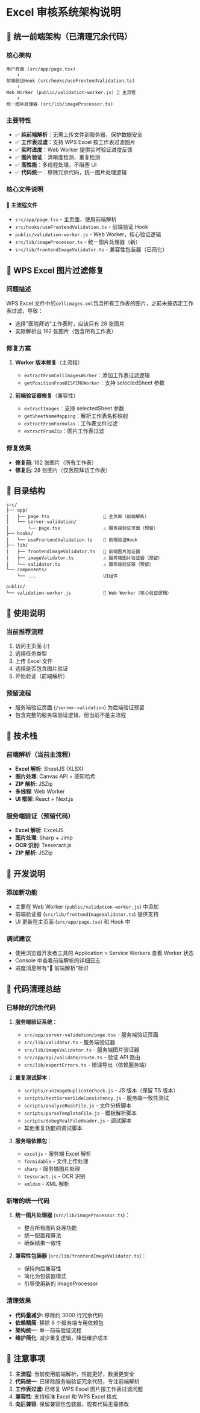# Excel 审核系统架构说明

## 🚀 统一前端架构（已清理冗余代码）

### 核心架构

```
用户界面 (src/app/page.tsx)
    ↓
前端验证Hook (src/hooks/useFrontendValidation.ts)
    ↓
Web Worker (public/validation-worker.js) 🚀 主流程
    ↓
统一图片处理器 (src/lib/imageProcessor.ts)
```

### 主要特性

- ✅ **纯前端解析**：无需上传文件到服务器，保护数据安全
- ✅ **工作表过滤**：支持 WPS Excel 按工作表过滤图片
- ✅ **实时进度**：Web Worker 提供实时验证进度反馈
- ✅ **图片验证**：清晰度检测、重复检测
- ✅ **高性能**：多线程处理，不阻塞 UI
- ✅ **代码统一**：移除冗余代码，统一图片处理逻辑

### 核心文件说明

#### 🚀 主流程文件

- `src/app/page.tsx` - 主页面，使用前端解析
- `src/hooks/useFrontendValidation.ts` - 前端验证 Hook
- `public/validation-worker.js` - Web Worker，核心验证逻辑
- `src/lib/imageProcessor.ts` - 统一图片处理器（新）
- `src/lib/frontendImageValidator.ts` - 兼容性包装器（已简化）

## 🔧 WPS Excel 图片过滤修复

### 问题描述

WPS Excel 文件中的`cellimages.xml`包含所有工作表的图片，之前未按选定工作表过滤，导致：

- 选择"医院拜访"工作表时，应该只有 28 张图片
- 实际解析出 162 张图片（包含所有工作表）

### 修复方案

1. **Worker 版本修复**（主流程）

   - `extractFromCellImagesWorker`：添加工作表过滤逻辑
   - `getPositionFromDISPIMGWorker`：支持 selectedSheet 参数

2. **前端验证器修复**（兼容性）
   - `extractImages`：支持 selectedSheet 参数
   - `getSheetNameMapping`：解析工作表名称映射
   - `extractFromFormulas`：工作表文件过滤
   - `extractFromZip`：图片工作表过滤

### 修复效果

- **修复前**: 162 张图片（所有工作表）
- **修复后**: 28 张图片（仅医院拜访工作表）

## 📁 目录结构

```
src/
├── app/
│   ├── page.tsx                    🚀 主页面（前端解析）
│   └── server-validation/
│       └── page.tsx                ⚠️ 服务端验证页面（预留）
├── hooks/
│   └── useFrontendValidation.ts    🚀 前端验证Hook
├── lib/
│   ├── frontendImageValidator.ts   🚀 前端图片验证器
│   ├── imageValidator.ts           ⚠️ 服务端图片验证器（预留）
│   └── validator.ts                ⚠️ 服务端验证器（预留）
└── components/
    └── ...                         UI组件

public/
└── validation-worker.js            🚀 Web Worker（核心验证逻辑）
```

## 🎯 使用说明

### 当前推荐流程

1. 访问主页面 (`/`)
2. 选择任务类型
3. 上传 Excel 文件
4. 选择是否包含图片验证
5. 开始验证（前端解析）

### 预留流程

- 服务端验证页面 (`/server-validation`) 为后端验证预留
- 包含完整的服务端验证逻辑，但当前不是主流程

## 🔄 技术栈

### 前端解析（当前主流程）

- **Excel 解析**: SheetJS (XLSX)
- **图片处理**: Canvas API + 感知哈希
- **ZIP 解析**: JSZip
- **多线程**: Web Worker
- **UI 框架**: React + Next.js

### 服务端验证（预留代码）

- **Excel 解析**: ExcelJS
- **图片处理**: Sharp + Jimp
- **OCR 识别**: Tesseract.js
- **ZIP 解析**: JSZip

## 📝 开发说明

### 添加新功能

- 主要在 Web Worker (`public/validation-worker.js`) 中添加
- 前端验证器 (`src/lib/frontendImageValidator.ts`) 提供支持
- UI 更新在主页面 (`src/app/page.tsx`) 和 Hook 中

### 调试建议

- 使用浏览器开发者工具的 Application > Service Workers 查看 Worker 状态
- Console 中查看前端解析的详细日志
- 进度消息带有"🚀 前端解析"标识

## 🧹 代码清理总结

### 已移除的冗余代码

1. **服务端验证系统**：

   - `src/app/server-validation/page.tsx` - 服务端验证页面
   - `src/lib/validator.ts` - 服务端验证器
   - `src/lib/imageValidator.ts` - 服务端图片验证器
   - `src/app/api/validate/route.ts` - 验证 API 路由
   - `src/lib/exportErrors.ts` - 错误导出（依赖服务端）

2. **重复测试脚本**：

   - `scripts/runImageDuplicateCheck.js` - JS 版本（保留 TS 版本）
   - `scripts/testServerSideConsistency.js` - 服务端一致性测试
   - `scripts/analyzeRealFile.js` - 文件分析脚本
   - `scripts/parseTemplateFile.js` - 模板解析脚本
   - `scripts/debugRealFileHeader.js` - 调试脚本
   - 其他重复功能的调试脚本

3. **服务端依赖包**：
   - `exceljs` - 服务端 Excel 解析
   - `formidable` - 文件上传处理
   - `sharp` - 服务端图片处理
   - `tesseract.js` - OCR 识别
   - `xmldom` - XML 解析

### 新增的统一代码

1. **统一图片处理器** (`src/lib/imageProcessor.ts`)：

   - 整合所有图片处理功能
   - 统一配置和算法
   - 确保结果一致性

2. **兼容性包装器** (`src/lib/frontendImageValidator.ts`)：
   - 保持向后兼容性
   - 简化为包装器模式
   - 引导使用新的 ImageProcessor

### 清理效果

- **代码量减少**: 移除约 3000 行冗余代码
- **依赖精简**: 移除 6 个服务端专用依赖包
- **架构统一**: 单一前端验证流程
- **维护简化**: 减少重复逻辑，降低维护成本

## 🚨 注意事项

1. **主流程**: 当前使用前端解析，性能更好，数据更安全
2. **代码统一**: 已移除服务端验证冗余代码，专注前端解析
3. **工作表过滤**: 已修复 WPS Excel 图片按工作表过滤问题
4. **兼容性**: 支持标准 Excel 和 WPS Excel 格式
5. **向后兼容**: 保留兼容性包装器，现有代码无需修改
